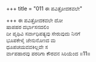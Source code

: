 +++
title = "011 ಈ ಪವಿತ್ರೋದಕವಲೇ"

+++
ಈ ಪವಿತ್ರೋದಕವಲೇ ದೋ  
ಷಾಪಹರ ದರ್ಭಾಸನದಲಿಂ  
ದೀ ಪೃಥಿವಿ ಸರ್ವಾಧಿಪತ್ಯವು ಸೇರುವುದು ನಿನಗೆ   
ಭೂಪಕೇಳೈ ಜೇನುನೊಣದ ಮ  
ಧೂಪಚಯವವಕಿಲ್ಲವೇ ಸ  
ರ್ವಾಪಹಾರವು ಪರರಿಗಾ ಕೌರವನ ಸಿರಿಯೆಂದ     ॥11॥